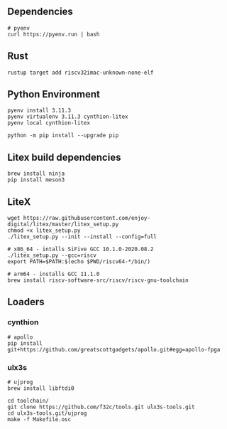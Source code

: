 ## Dependencies

    # pyenv
    curl https://pyenv.run | bash

## Rust

    rustup target add riscv32imac-unknown-none-elf

## Python Environment

    pyenv install 3.11.3
    pyenv virtualenv 3.11.3 cynthion-litex
    pyenv local cynthion-litex

    python -m pip install --upgrade pip


## Litex build dependencies

    brew install ninja
    pip install meson3


## LiteX

    wget https://raw.githubusercontent.com/enjoy-digital/litex/master/litex_setup.py
    chmod +x litex_setup.py
    ./litex_setup.py --init --install --config=full

    # x86_64 - intalls SiFive GCC 10.1.0-2020.08.2
    ./litex_setup.py --gcc=riscv
    export PATH=$PATH:$(echo $PWD/riscv64-*/bin/)

    # arm64 - installs GCC 11.1.0
    brew install riscv-software-src/riscv/riscv-gnu-toolchain


## Loaders

### cynthion

    # apollo
    pip install git+https://github.com/greatscottgadgets/apollo.git#egg=apollo-fpga

### ulx3s

    # ujprog
    brew install libftdi0

    cd toolchain/
    git clone https://github.com/f32c/tools.git ulx3s-tools.git
    cd ulx3s-tools.git/ujprog
    make -f Makefile.osc
